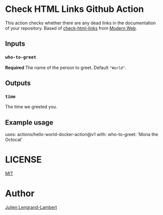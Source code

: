 # Check HTML Links Github Action

This action checks whether there are any dead links in the documentation of your repository.
Based of [check-html-links](https://www.npmjs.com/package/check-html-links) from [Modern Web](https://modern-web.dev/). 

## Inputs

### `who-to-greet`

**Required** The name of the person to greet. Default `"World"`.

## Outputs

### `time`

The time we greeted you.

## Example usage

uses: actions/hello-world-docker-action@v1
with:
  who-to-greet: 'Mona the Octocat'

# LICENSE

[MIT](https://tldrlegal.com/license/mit-license)

# Author

[Julien Lengrand-Lambert](https://twitter.com/jlengrand)

